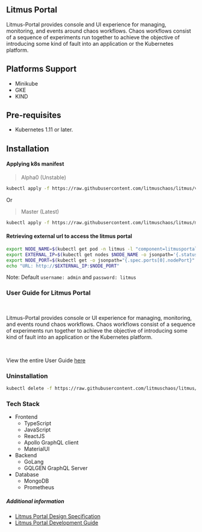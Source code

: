 ## **Litmus Portal**

Litmus-Portal provides console and UI experience for managing, monitoring, and events around chaos workflows. Chaos workflows consist of a sequence of experiments run together to achieve the objective of introducing some kind of fault into an application or the Kubernetes platform.

## **Platforms Support**

-   Minikube
-   GKE
-   KIND

## **Pre-requisites**

-   Kubernetes 1.11 or later.

## **Installation**

#### Applying k8s manifest
> Alpha0 (Unstable)
```bash
kubectl apply -f https://raw.githubusercontent.com/litmuschaos/litmus/v1.8.x/litmus-portal/k8s-manifest.yml
```

Or

> Master (Latest)
```bash
kubectl apply -f https://raw.githubusercontent.com/litmuschaos/litmus/master/litmus-portal/k8s-manifest.yml
```

#### Retrieving external url to access the litmus portal

```bash
export NODE_NAME=$(kubectl get pod -n litmus -l "component=litmusportal-frontend" -o=jsonpath='{.items[*].spec.nodeName}')
export EXTERNAL_IP=$(kubectl get nodes $NODE_NAME -o jsonpath='{.status.addresses[?(@.type=="ExternalIP")].address}')
export NODE_PORT=$(kubectl get -o jsonpath="{.spec.ports[0].nodePort}" services litmusportal-frontend-service -n litmus)
echo "URL: http://$EXTERNAL_IP:$NODE_PORT"
```

Note: Default `username: admin` and `password: litmus`

### **User Guide for Litmus Portal**

<br>

Litmus-Portal provides console or UI experience for managing, monitoring, and events round chaos workflows. Chaos workflows consist of a sequence of experiments run together to achieve the objective of introducing some kind of fault into an application or the Kubernetes platform.

<br>

View the entire User Guide [here](https://docs.google.com/document/d/1fiN25BrZpvqg0UkBCuqQBE7Mx8BwDGC8ss2j2oXkZNA/edit#)

### **Uninstallation**

```bash
kubectl delete -f https://raw.githubusercontent.com/litmuschaos/litmus/master/litmus-portal/k8s-manifest.yml
```

### **Tech Stack**

-   Frontend
    -   TypeScript
    -   JavaScript
    -   ReactJS
    -   Apollo GraphQL client
    -   MaterialUI
-   Backend
    -   GoLang
    -   GQLGEN GraphQL Server
-   Database
    -   MongoDB
    -   Prometheus

##### **Additional information**

-   <a href="https://github.com/litmuschaos/litmus/wiki/portal-design-spec" target="_blank">Litmus Portal Design Specification</a><br>
-   <a href="https://github.com/litmuschaos/litmus/wiki/Litmus-Portal-Development-Guide" target="_blank">Litmus Portal Development Guide</a>
